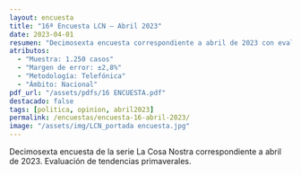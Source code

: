 ```yaml
---
layout: encuesta
title: "16ª Encuesta LCN — Abril 2023"
date: 2023-04-01
resumen: "Decimosexta encuesta correspondiente a abril de 2023 con evaluación de tendencias primaverales."
atributos:
  - "Muestra: 1.250 casos"
  - "Margen de error: ±2,8%"
  - "Metodología: Telefónica"
  - "Ámbito: Nacional"
pdf_url: "/assets/pdfs/16 ENCUESTA.pdf"
destacado: false
tags: [politica, opinion, abril2023]
permalink: /encuestas/encuesta-16-abril-2023/
image: "/assets/img/LCN_portada encuesta.jpg"
---
```


Decimosexta encuesta de la serie La Cosa Nostra correspondiente a abril de 2023. Evaluación de tendencias primaverales.
